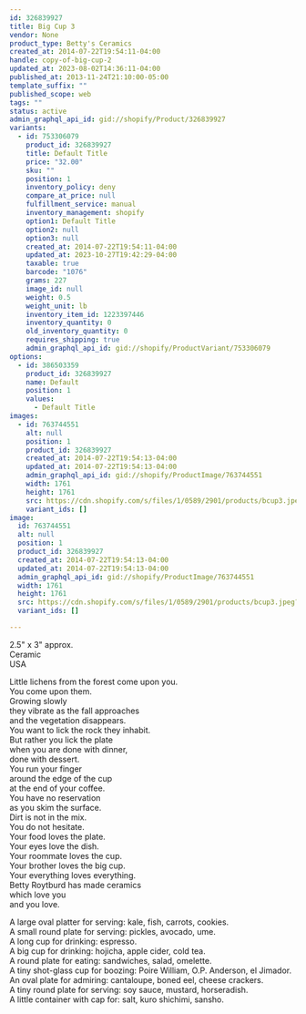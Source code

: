 ```yaml
---
id: 326839927
title: Big Cup 3
vendor: None
product_type: Betty's Ceramics
created_at: 2014-07-22T19:54:11-04:00
handle: copy-of-big-cup-2
updated_at: 2023-08-02T14:36:11-04:00
published_at: 2013-11-24T21:10:00-05:00
template_suffix: ""
published_scope: web
tags: ""
status: active
admin_graphql_api_id: gid://shopify/Product/326839927
variants:
  - id: 753306079
    product_id: 326839927
    title: Default Title
    price: "32.00"
    sku: ""
    position: 1
    inventory_policy: deny
    compare_at_price: null
    fulfillment_service: manual
    inventory_management: shopify
    option1: Default Title
    option2: null
    option3: null
    created_at: 2014-07-22T19:54:11-04:00
    updated_at: 2023-10-27T19:42:29-04:00
    taxable: true
    barcode: "1076"
    grams: 227
    image_id: null
    weight: 0.5
    weight_unit: lb
    inventory_item_id: 1223397446
    inventory_quantity: 0
    old_inventory_quantity: 0
    requires_shipping: true
    admin_graphql_api_id: gid://shopify/ProductVariant/753306079
options:
  - id: 386503359
    product_id: 326839927
    name: Default
    position: 1
    values:
      - Default Title
images:
  - id: 763744551
    alt: null
    position: 1
    product_id: 326839927
    created_at: 2014-07-22T19:54:13-04:00
    updated_at: 2014-07-22T19:54:13-04:00
    admin_graphql_api_id: gid://shopify/ProductImage/763744551
    width: 1761
    height: 1761
    src: https://cdn.shopify.com/s/files/1/0589/2901/products/bcup3.jpeg?v=1406073253
    variant_ids: []
image:
  id: 763744551
  alt: null
  position: 1
  product_id: 326839927
  created_at: 2014-07-22T19:54:13-04:00
  updated_at: 2014-07-22T19:54:13-04:00
  admin_graphql_api_id: gid://shopify/ProductImage/763744551
  width: 1761
  height: 1761
  src: https://cdn.shopify.com/s/files/1/0589/2901/products/bcup3.jpeg?v=1406073253
  variant_ids: []

---
```


2.5" x 3" approx.  
Ceramic   
USA

Little lichens from the forest come upon you.  
You come upon them.  
Growing slowly  
they vibrate as the fall approaches  
and the vegetation disappears.  
You want to lick the rock they inhabit.  
But rather you lick the plate  
when you are done with dinner,  
done with dessert.  
You run your finger  
around the edge of the cup  
at the end of your coffee.  
You have no reservation  
as you skim the surface.  
Dirt is not in the mix.  
You do not hesitate.  
Your food loves the plate.  
Your eyes love the dish.  
Your roommate loves the cup.  
Your brother loves the big cup.  
Your everything loves everything.  
Betty Roytburd has made ceramics  
which love you  
and you love.  
  
A large oval platter for serving: kale, fish, carrots, cookies.  
A small round plate for serving: pickles, avocado, ume.  
A long cup for drinking: espresso.  
A big cup for drinking: hojicha, apple cider, cold tea.  
A round plate for eating: sandwiches, salad, omelette.  
A tiny shot-glass cup for boozing: Poire William, O.P. Anderson, el Jimador.  
An oval plate for admiring: cantaloupe, boned eel, cheese crackers.  
A tiny round plate for serving: soy sauce, mustard, horseradish.  
A little container with cap for: salt, kuro shichimi, sansho.